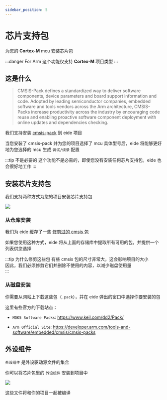 ```yaml
---
sidebar_position: 5
---
```


# 芯片支持包

为您的 **Cortex-M** mcu 安装芯片包

:::danger For Arm
这个功能仅支持 **Cortex-M** 项目类型
:::

## 这是什么

> CMSIS-Pack defines a standardized way to deliver software components, device parameters  and board support information and code. Adopted by leading semiconductor companies,  embedded software and tools vendors across the Arm architecture, CMSIS-Packs  increase productivity across the industry by encouraging code reuse and enabling proactive  software component deployment with online updates and dependencies checking.

我们支持安装 [cmsis-pack](https://developer.arm.com/tools-and-software/embedded/cmsis/cmsis-packs) 到 eide 项目

当您安装了 cmsis-pack 并为您的项目选择了 mcu 具体型号后，eide 将能够更好地为您选择的 mcu 生成 `调试/烧录` 配置

:::tip 不是必要的
这个功能不是必需的，即使您没有安装任何芯片支持包，eide 也会很好地工作
:::

## 安装芯片支持包

我们支持两种方式为您的项目安装芯片支持包

![](/img/prj_install_chip_pack_typ.png)

### 从仓库安装

我们为 eide 缓存了一些 [修剪过的 cmsis 包](https://github.com/github0null/eide-cmsis-pack/tree/master/packages)

如果您使用这种方式，eide 将从上面的存储库中提取所有可用的包，并提供一个列表供您选择

:::tip 为什么修剪这些包
有些 cmsis 包的尺寸非常大，这会影响项目的大小<br/>
因此，我们必须修剪它们并删除不使用的内容，以减少磁盘使用量<br/>
:::

### 从磁盘安装

你需要从网站上下载这些包（`.pack`），并在 eide 弹出的窗口中选择你要安装的包

这里有些官方的下载站点：

- `MDK5 Software Packs`: https://www.keil.com/dd2/Pack/

- `Arm Official Site`: https://developer.arm.com/tools-and-software/embedded/cmsis/cmsis-packs

## 外设组件

`外设组件` 是外设驱动源文件的集合

你可以将芯片包里的 `外设组件` 安装到项目中

![](/img/prj_chip_pkg_ins_comp.png)

这些文件将和你的项目一起被编译
